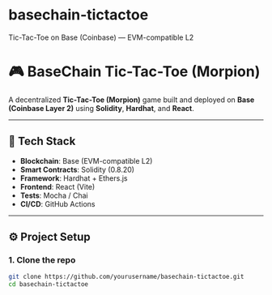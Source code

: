 # basechain-tictactoe
Tic-Tac-Toe on Base (Coinbase) — EVM-compatible L2


# 🎮 BaseChain Tic-Tac-Toe (Morpion)

A decentralized **Tic-Tac-Toe (Morpion)** game built and deployed on **Base (Coinbase Layer 2)** using **Solidity**, **Hardhat**, and **React**.

---

## 🧱 Tech Stack

- **Blockchain**: Base (EVM-compatible L2)
- **Smart Contracts**: Solidity (0.8.20)
- **Framework**: Hardhat + Ethers.js
- **Frontend**: React (Vite)
- **Tests**: Mocha / Chai
- **CI/CD**: GitHub Actions

---

## ⚙️ Project Setup

### 1. Clone the repo
```bash
git clone https://github.com/yourusername/basechain-tictactoe.git
cd basechain-tictactoe
